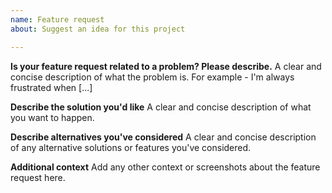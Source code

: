 ```yaml
---
name: Feature request
about: Suggest an idea for this project

---
```


**Is your feature request related to a problem? Please describe.**
A clear and concise description of what the problem is. For example - I'm always frustrated when [...]

**Describe the solution you'd like**
A clear and concise description of what you want to happen.

**Describe alternatives you've considered**
A clear and concise description of any alternative solutions or features you've considered.

**Additional context**
Add any other context or screenshots about the feature request here.
